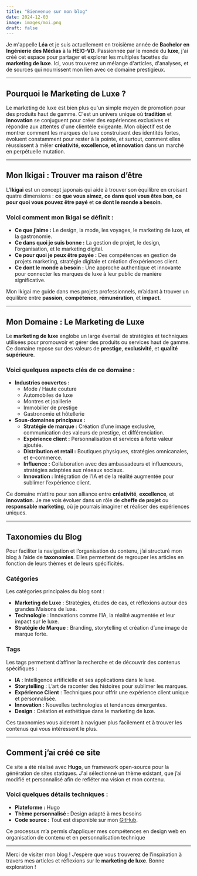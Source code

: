 ```yaml
---
title: "Bienvenue sur mon blog"
date: 2024-12-03
image: images/moi.png
draft: false
---
```


Je m'appelle **Léa** et je suis actuellement en troisième année de **Bachelor en Ingénierie des Médias** à la **HEIG-VD**. Passionnée par le monde du **luxe**, j'ai créé cet espace pour partager et explorer les multiples facettes du **marketing de luxe**. Ici, vous trouverez un mélange d'articles, d'analyses, et de sources qui nourrissent mon lien avec ce domaine prestigieux.

---

## Pourquoi le Marketing de Luxe ?

Le marketing de luxe est bien plus qu'un simple moyen de promotion pour des produits haut de gamme. C'est un univers unique où **tradition** et **innovation** se conjuguent pour créer des expériences exclusives et répondre aux attentes d'une clientèle exigeante. Mon objectif est de montrer comment les marques de luxe construisent des identités fortes, évoluent constamment pour rester à la pointe, et surtout, comment elles réussissent à mêler **créativité, excellence, et innovation** dans un marché en perpétuelle mutation.

---

## Mon Ikigai : Trouver ma raison d’être

L’**Ikigai** est un concept japonais qui aide à trouver son équilibre en croisant quatre dimensions : **ce que vous aimez**, **ce dans quoi vous êtes bon**, **ce pour quoi vous pouvez être payé** et **ce dont le monde a besoin**.

### Voici comment mon Ikigai se définit :
- **Ce que j’aime :** Le design, la mode, les voyages, le marketing de luxe, et la gastronomie.
- **Ce dans quoi je suis bonne :** La gestion de projet, le design, l’organisation, et le marketing digital.
- **Ce pour quoi je peux être payée :** Des compétences en gestion de projets marketing, stratégie digitale et création d’expériences client.
- **Ce dont le monde a besoin :** Une approche authentique et innovante pour connecter les marques de luxe à leur public de manière significative.

Mon Ikigai me guide dans mes projets professionnels, m’aidant à trouver un équilibre entre **passion**, **compétence**, **rémunération**, et **impact**.

---

## Mon Domaine : Le Marketing de Luxe

Le **marketing de luxe** englobe un large éventail de stratégies et techniques utilisées pour promouvoir et gérer des produits ou services haut de gamme. Ce domaine repose sur des valeurs de **prestige**, **exclusivité**, et **qualité supérieure**.

### Voici quelques aspects clés de ce domaine :
- **Industries couvertes :**
  - Mode / Haute couture
  - Automobiles de luxe
  - Montres et joaillerie
  - Immobilier de prestige
  - Gastronomie et hôtellerie
- **Sous-domaines principaux :**
  - **Stratégie de marque :** Création d’une image exclusive, communication des valeurs de prestige, et différenciation.
  - **Expérience client :** Personnalisation et services à forte valeur ajoutée.
  - **Distribution et retail :** Boutiques physiques, stratégies omnicanales, et e-commerce.
  - **Influence :** Collaboration avec des ambassadeurs et influenceurs, stratégies adaptées aux réseaux sociaux.
  - **Innovation :** Intégration de l’IA et de la réalité augmentée pour sublimer l’expérience client.

Ce domaine m’attire pour son alliance entre **créativité**, **excellence**, et **innovation**. Je me vois évoluer dans un rôle de **cheffe de projet** ou **responsable marketing**, où je pourrais imaginer et réaliser des expériences uniques.

---

## Taxonomies du Blog

Pour faciliter la navigation et l’organisation du contenu, j’ai structuré mon blog à l’aide de **taxonomies**. Elles permettent de regrouper les articles en fonction de leurs thèmes et de leurs spécificités.

### **Catégories**
Les catégories principales du blog sont :
- **Marketing de Luxe** : Stratégies, études de cas, et réflexions autour des grandes Maisons de luxe.
- **Technologie** : Innovations comme l’IA, la réalité augmentée et leur impact sur le luxe.
- **Stratégie de Marque** : Branding, storytelling et création d’une image de marque forte.

### **Tags**
Les tags permettent d’affiner la recherche et de découvrir des contenus spécifiques :
- **IA** : Intelligence artificielle et ses applications dans le luxe.
- **Storytelling** : L’art de raconter des histoires pour sublimer les marques.
- **Expérience Client** : Techniques pour offrir une expérience client unique et personnalisée.
- **Innovation** : Nouvelles technologies et tendances émergentes.
- **Design** : Création et esthétique dans le marketing de luxe.

Ces taxonomies vous aideront à naviguer plus facilement et à trouver les contenus qui vous intéressent le plus.

---

## Comment j’ai créé ce site

Ce site a été réalisé avec **Hugo**, un framework open-source pour la génération de sites statiques. J'ai sélectionné un thème existant, que j’ai modifié et personnalisé afin de refléter ma vision et mon contenu.

### Voici quelques détails techniques :
- **Plateforme :** Hugo
- **Thème personnalisé :** Design adapté à mes besoins
- **Code source :** Tout est disponible sur mon [GitHub](https://github.com/macalusolea/blog-labveiltech).

Ce processus m’a permis d’appliquer mes compétences en design web en organisation de contenu et en personnalisation technique

---

Merci de visiter mon blog ! J’espère que vous trouverez de l’inspiration à travers mes articles et réflexions sur le **marketing de luxe**. Bonne exploration !
